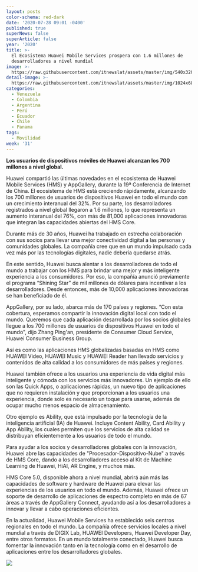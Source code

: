 ```yaml
---
layout: posts
color-schema: red-dark
date: '2020-07-28 09:01 -0400'
published: true
superNews: false
superArticle: false
year: '2020'
title: >-
  El Ecosistema Huawei Mobile Services prospera con 1.6 millones de
  desarrolladores a nivel mundial
image: >-
  https://raw.githubusercontent.com/itnewslat/assets/master/img/540x320/Ecosistema-Huawei-p.jpg
detail-image: >-
  https://raw.githubusercontent.com/itnewslat/assets/master/img/1024x680/Ecosistema-Huawei-g.jpg
categories:
  - Venezuela
  - Colombia
  - Argentina
  - Perú
  - Ecuador
  - Chile
  - Panama
tags:
  - Movilidad
week: '31'
---
```

**Los usuarios de dispositivos móviles de Huawei alcanzan los 700 millones a nivel global.**

Huawei compartió las últimas novedades en el ecosistema de Huawei Mobile Services (HMS) y AppGallery, durante la 19ª Conferencia de Internet de China. El ecosistema de HMS está creciendo rápidamente, alcanzando los 700 millones de usuarios de dispositivos Huawei en todo el mundo con un crecimiento interanual del 32%. Por su parte, los desarrolladores registrados a nivel global llegaron a 1.6 millones, lo que representa un aumento interanual del 76%, con más de 81,000 aplicaciones innovadoras que integran las capacidades abiertas del HMS Core.

Durante más de 30 años, Huawei ha trabajado en estrecha colaboración con sus socios para llevar una mejor conectividad digital a las personas y comunidades globales. La compañía cree que en un mundo impulsado cada vez más por las tecnologías digitales, nadie debería quedarse atrás. 

En este sentido, Huawei busca alentar a los desarrolladores de todo el mundo a trabajar con los HMS para brindar una mejor y más inteligente experiencia a los consumidores. Por eso, la compañía anunció previamente el programa “Shining Star” de mil millones de dólares para incentivar a los desarrolladores. Desde entonces, más de 10,000 aplicaciones innovadoras se han beneficiado de él.  

AppGallery, por su lado, abarca más de 170 países y regiones. “Con esta cobertura, esperamos compartir la innovación digital local con todo el mundo. Queremos que cada aplicación desarrollada por los socios globales llegue a los 700 millones de usuarios de dispositivos Huawei en todo el mundo", dijo Zhang Ping'an, presidente de Consumer Cloud Service, Huawei Consumer Business Group.

Así es como las aplicaciones HMS globalizadas basadas en HMS como HUAWEI Video, HUAWEI Music y HUAWEI Reader han llevado servicios y contenidos de alta calidad a los consumidores de más países y regiones.  

Huawei también ofrece a los usuarios una experiencia de vida digital más inteligente y cómoda con los servicios más innovadores. Un ejemplo de ello son las Quick Apps, o aplicaciones rápidas, un nuevo tipo de aplicaciones que no requieren instalación y que proporcionan a los usuarios una experiencia, donde solo es necesario un toque para usarse, además de ocupar mucho menos espacio de almacenamiento.

Otro ejemplo es Ability, que está impulsado por la tecnología de la inteligencia artificial (IA) de Huawei. Incluye Content Ability, Card Ability y App Ability, los cuales permiten que los servicios de alta calidad se distribuyan eficientemente a los usuarios de todo el mundo.  

Para ayudar a los socios y desarrolladores globales con la innovación, Huawei abre las capacidades de "Procesador-Dispositivo-Nube" a través de HMS Core, dando a los desarrolladores acceso al Kit de Machine Learning de Huawei, HiAI, AR Engine, y muchos más. 

HMS Core 5.0, disponible ahora a nivel mundial, abrirá aún más las capacidades de software y hardware de Huawei para elevar las experiencias de los usuarios en todo el mundo. Además, Huawei ofrece un soporte de desarrollo de aplicaciones de espectro completo en más de 67 áreas a través de AppGallery Connect, ayudando así a los desarrolladores a innovar y llevar a cabo operaciones eficientes.

En la actualidad, Huawei Mobile Services ha establecido seis centros regionales en todo el mundo. La compañía ofrece servicios locales a nivel mundial a través de DIGIX Lab, HUAWEI Developers, Huawei Developer Day, entre otros formatos. En un mundo totalmente conectado, Huawei busca fomentar la innovación tanto en la tecnología como en el desarrollo de aplicaciones entre los desarrolladores globales.

<img src="https://tracker.metricool.com/c3po.jpg?hash=56f88a41e39ab42c063cc51676587a04"/>